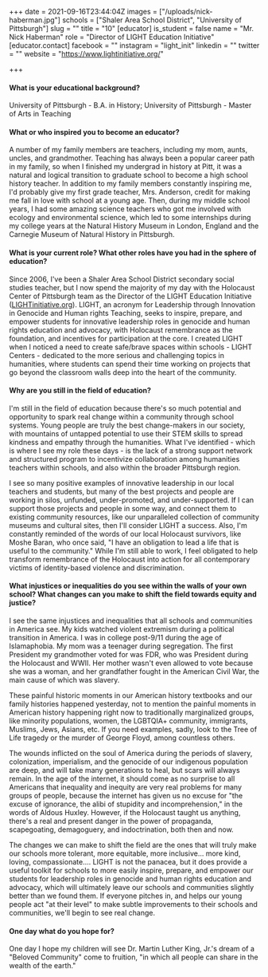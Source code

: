 +++
date = 2021-09-16T23:44:04Z
images = ["/uploads/nick-haberman.jpg"]
schools = ["Shaler Area School District", "University of Pittsburgh"]
slug = ""
title = "10"
[educator]
is_student = false
name = "Mr. Nick Haberman"
role = "Director of LIGHT Education Initiative"
[educator.contact]
facebook = ""
instagram = "light_init"
linkedin = ""
twitter = ""
website = "https://www.lightinitiative.org/"

+++
#### What is your educational background?

University of Pittsburgh - B.A. in History; University of Pittsburgh - Master of Arts in Teaching

#### What or who inspired you to become an educator?

A number of my family members are teachers, including my mom, aunts, uncles, and grandmother. Teaching has always been a popular career path in my family, so when I finished my undergrad in history at Pitt, it was a natural and logical transition to graduate school to become a high school history teacher. In addition to my family members constantly inspiring me, I'd probably give my first grade teacher, Mrs. Anderson, credit for making me fall in love with school at a young age. Then, during my middle school years, I had some amazing science teachers who got me involved with ecology and environmental science, which led to some internships during my college years at the Natural History Museum in London, England and the Carnegie Museum of Natural History in Pittsburgh.

#### What is your current role? What other roles have you had in the sphere of education?

Since 2006, I've been a Shaler Area School District secondary social studies teacher, but I now spend the majority of my day with the Holocaust Center of Pittsburgh team as the Director of the LIGHT Education Initiative ([LIGHTinitiative.org](https://www.lightinitiative.org/)). LIGHT, an acronym for Leadership through Innovation in Genocide and Human rights Teaching, seeks to inspire, prepare, and empower students for innovative leadership roles in genocide and human rights education and advocacy, with Holocaust remembrance as the foundation, and incentives for participation at the core. I created LIGHT when I noticed a need to create safe/brave spaces within schools - LIGHT Centers - dedicated to the more serious and challenging topics in humanities, where students can spend their time working on projects that go beyond the classroom walls deep into the heart of the community.

#### Why are you still in the field of education?

I'm still in the field of education because there's so much potential and opportunity to spark real change within a community through school systems. Young people are truly the best change-makers in our society, with mountains of untapped potential to use their STEM skills to spread kindness and empathy through the humanities. What I've identified - which is where I see my role these days - is the lack of a strong support network and structured program to incentivize collaboration among humanities teachers within schools, and also within the broader Pittsburgh region.

I see so many positive examples of innovative leadership in our local teachers and students, but many of the best projects and people are working in silos, unfunded, under-promoted, and under-supported. If I can support those projects and people in some way, and connect them to existing community resources, like our unparalleled collection of community museums and cultural sites, then I'll consider LIGHT a success. Also, I'm constantly reminded of the words of our local Holocaust survivors, like Moshe Baran, who once said, "I have an obligation to lead a life that is useful to the community." While I'm still able to work, I feel obligated to help transform remembrance of the Holocaust into action for all contemporary victims of identity-based violence and discrimination.

#### What injustices or inequalities do you see within the walls of your own school? What changes can you make to shift the field towards equity and justice?

I see the same injustices and inequalities that all schools and communities in America see. My kids watched violent extremism during a political transition in America. I was in college post-9/11 during the age of Islamaphobia. My mom was a teenager during segregation. The first President my grandmother voted for was FDR, who was President during the Holocaust and WWII. Her mother wasn't even allowed to vote because she was a woman, and her grandfather fought in the American Civil War, the main cause of which was slavery.

These painful historic moments in our American history textbooks and our family histories happened yesterday, not to mention the painful moments in American history happening right now to traditionally marginalized groups, like minority populations, women, the LGBTQIA+ community, immigrants, Muslims, Jews, Asians, etc. If you need examples, sadly, look to the Tree of Life tragedy or the murder of George Floyd, among countless others.

The wounds inflicted on the soul of America during the periods of slavery, colonization, imperialism, and the genocide of our indigenous population are deep, and will take many generations to heal, but scars will always remain. In the age of the internet, it should come as no surprise to all Americans that inequality and inequity are very real problems for many groups of people, because the internet has given us no excuse for "the excuse of ignorance, the alibi of stupidity and incomprehension," in the words of Aldous Huxley. However, if the Holocaust taught us anything, there's a real and present danger in the power of propaganda, scapegoating, demagoguery, and indoctrination, both then and now.

The changes we can make to shift the field are the ones that will truly make our schools more tolerant, more equitable, more inclusive... more kind, loving, compassionate.... LIGHT is not the panacea, but it does provide a useful toolkit for schools to more easily inspire, prepare, and empower our students for leadership roles in genocide and human rights education and advocacy, which will ultimately leave our schools and communities slightly better than we found them. If everyone pitches in, and helps our young people act "at their level" to make subtle improvements to their schools and communities, we'll begin to see real change.

#### One day what do you hope for?

One day I hope my children will see Dr. Martin Luther King, Jr.'s dream of a "Beloved Community" come to fruition, "in which all people can share in the wealth of the earth."